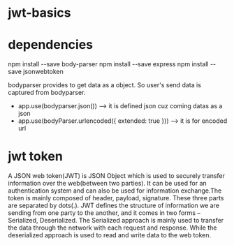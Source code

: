 # jwt-basics

# dependencies  

npm install --save body-parser
npm install --save express
npm install --save jsonwebtoken  



bodyparser provides to get data as a object. So user's send data is captured from bodyparser.
- app.use(bodyparser.json()) --> it is defined json cuz coming datas as a json 
- app.use(bodyParser.urlencoded({ extended: true })) --> it is for encoded url




# jwt token 

A JSON web token(JWT) is JSON Object which is used to securely transfer information over the web(between two parties). 
It can be used for an authentication system and can also be used for information exchange.The token is mainly composed of header,
payload, signature. These three parts are separated by dots(.). JWT defines the structure of information we are sending from one 
party to the another, and it comes in two forms – Serialized, Deserialized. The Serialized approach is mainly used to transfer the data 
through the network with each request and response. While the deserialized approach is used to read and write data to the web token.

